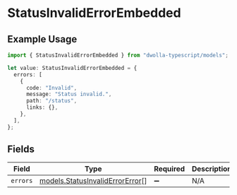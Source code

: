 # StatusInvalidErrorEmbedded

## Example Usage

```typescript
import { StatusInvalidErrorEmbedded } from "dwolla-typescript/models";

let value: StatusInvalidErrorEmbedded = {
  errors: [
    {
      code: "Invalid",
      message: "Status invalid.",
      path: "/status",
      links: {},
    },
  ],
};
```

## Fields

| Field                                                                    | Type                                                                     | Required                                                                 | Description                                                              |
| ------------------------------------------------------------------------ | ------------------------------------------------------------------------ | ------------------------------------------------------------------------ | ------------------------------------------------------------------------ |
| `errors`                                                                 | [models.StatusInvalidErrorError](../models/statusinvaliderrorerror.md)[] | :heavy_minus_sign:                                                       | N/A                                                                      |
